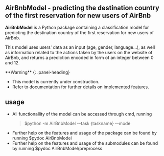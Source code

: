 AirBnbModel - predicting the destination country of the first reservation 
for new users of AirBnb
---------------------------

**AirBnbModel** is a Python package containing a classification 
model for predicting the destination country of the first reservation for new 
users of AirBnb.

This model uses users' data as an input (age, gender, language...), as well as 
information related to the actions taken by the users on the website of AirBnb, 
and returns a prediction encoded in form of an integer between 0 and 12.

<div class="panel panel-danger">
**Warning**
{: .panel-heading}
<div class="panel-body">

- This model is currently under construction. 
- Refer to documentation for further details on implemented features.
  
</div>
</div>

usage
----------------

- All functionallity of the model can be accessed through cmd, 
  running 
  > $python -m AirBnbModel --task {taskname} --mode
- Further help on the features and usage of the package can be found by running 
  $pydoc AirBnbModel
- Further help on the features and usage of the submodules can be found by running 
  $pydoc AirBnbModel/preprocess
